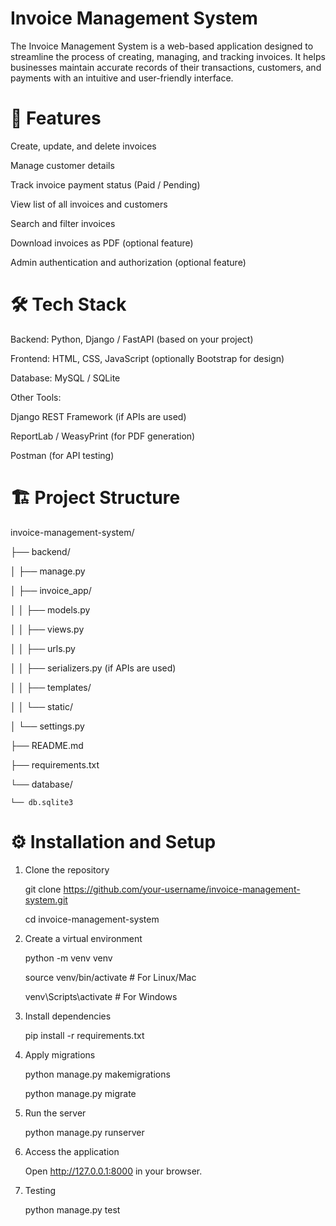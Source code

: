 # Invoice Management System

The Invoice Management System is a web-based application designed to streamline the process of creating, managing, and tracking invoices. It helps businesses maintain accurate records of their transactions, customers, and payments with an intuitive and user-friendly interface.

# 🚀 Features

Create, update, and delete invoices

Manage customer details

Track invoice payment status (Paid / Pending)

View list of all invoices and customers

Search and filter invoices

Download invoices as PDF (optional feature)

Admin authentication and authorization (optional feature)

# 🛠️ Tech Stack

Backend: Python, Django / FastAPI (based on your project)

Frontend: HTML, CSS, JavaScript (optionally Bootstrap for design)

Database: MySQL / SQLite

Other Tools:

Django REST Framework (if APIs are used)

ReportLab / WeasyPrint (for PDF generation)

Postman (for API testing)

# 🏗️ Project Structure

invoice-management-system/

├── backend/

│   ├── manage.py

│   ├── invoice_app/

│   │   ├── models.py

│   │   ├── views.py

│   │   ├── urls.py

│   │   ├── serializers.py (if APIs are used)

│   │   ├── templates/

│   │   └── static/

│   └── settings.py

├── README.md

├── requirements.txt

└── database/

    └── db.sqlite3 


# ⚙️ Installation and Setup

1. Clone the repository

    git clone https://github.com/your-username/invoice-management-system.git

    cd invoice-management-system

2. Create a virtual environment

    python -m venv venv

    source venv/bin/activate   # For Linux/Mac

    venv\Scripts\activate      # For Windows

3. Install dependencies
   
    pip install -r requirements.txt

4. Apply migrations
   
    python manage.py makemigrations

    python manage.py migrate

5. Run the server
   
    python manage.py runserver

6. Access the application
   
    Open http://127.0.0.1:8000 in your browser.

8. Testing

    python manage.py test


